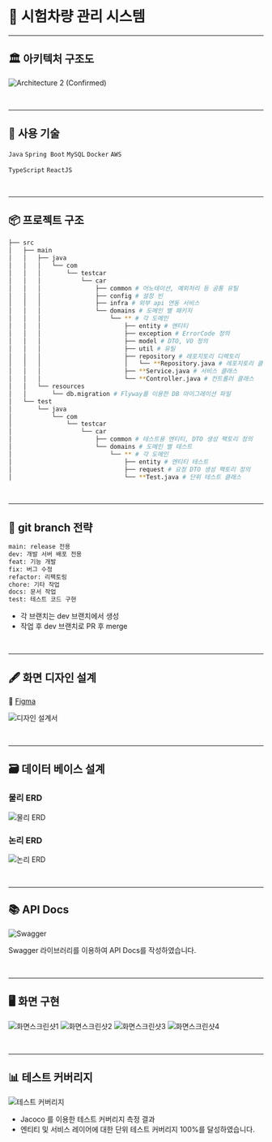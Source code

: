 # 🚀 시험차량 관리 시스템

---
## 🏛 아키텍처 구조도
![Architecture 2 (Confirmed)](https://github.com/test-car-managing-system/backend/assets/72291860/f081d715-e8a4-46f9-861b-991b7b7b226c)

<br>

---
## 🔧 사용 기술
`Java` `Spring Boot` `MySQL` `Docker` `AWS`

`TypeScript` `ReactJS`

<br>

---
## 📦 프로젝트 구조

```bash
├── src
│   ├── main
│   │   ├── java
│   │   │   └── com
│   │   │       └── testcar
│   │   │           └── car
│   │   │               ├── common # 어노테이션, 예외처리 등 공통 유틸
│   │   │               ├── config # 설정 빈
│   │   │               ├── infra # 외부 api 연동 서비스
│   │   │               └── domains # 도메인 별 패키지
│   │   │                   └── ** # 각 도메인
│   │   │                       ├── entity # 엔티티
│   │   │                       ├── exception # ErrorCode 정의
│   │   │                       ├── model # DTO, VO 정의
│   │   │                       ├── util # 유틸
│   │   │                       ├── repository # 레포지토리 디렉토리
│   │   │                       │   └── **Repository.java # 레포지토리 클래스
│   │   │                       ├── **Service.java # 서비스 클래스
│   │   │                       └── **Controller.java # 컨트롤러 클래스
│   │   └── resources
│   │       └── db.migration # Flyway를 이용한 DB 마이그레이션 파일
│   └── test
│       └── java
│           └── com
│               └── testcar
│                   └── car
│                       ├── common # 테스트용 엔티티, DTO 생성 팩토리 정의
│                       └── domains # 도메인 별 테스트
│                           └── ** # 각 도메인
│                               ├── entity # 엔티티 테스트
│                               ├── request # 요청 DTO 생성 팩토리 정의
│                               └── **Test.java # 단위 테스트 클래스
```

<br>

---

## 🦚 git branch 전략
```bash
main: release 전용
dev: 개발 서버 배포 전용
feat: 기능 개발
fix: 버그 수정
refactor: 리팩토링
chore: 기타 작업
docs: 문서 작업
test: 테스트 코드 구현
```

- 각 브랜치는 dev 브랜치에서 생성
- 작업 후 dev 브랜치로 PR 후 merge

<br>

---
## 🖋 화면 디자인 설계
🔗 [Figma](https://www.figma.com/file/sBxrjClbNfFWDCmohg1Cux/%EC%9D%B4%EB%85%B8%EB%B2%A0%EC%9D%B4%EC%85%98-%EC%95%84%EC%B9%B4%EB%8D%B0%EB%AF%B8-x-%ED%98%84%EB%8C%80%EC%98%A4%ED%86%A0%EC%97%90%EB%B2%84-%ED%94%84%EB%A1%9C%EC%A0%9D%ED%8A%B8?type=design&node-id=23%3A3687&mode=design&t=cGuDgMdYVUxJIRzT-1)

![디자인 설계서](https://github.com/test-car-managing-system/backend/assets/72291860/cb9287d8-6a78-44f4-a2d2-06658d7b1f0f)

<br>

---
## 🗃️ 데이터 베이스 설계

### 물리 ERD
![물리 ERD](https://github.com/test-car-managing-system/backend/assets/72291860/b5110847-a5f0-4ca3-a86d-88a80ab9725f)

### 논리 ERD
![논리 ERD](https://github.com/test-car-managing-system/backend/assets/72291860/1b320f1b-f600-4ee3-9ca7-68a364018547)

<br>

---
## 📚 API Docs
![Swagger](https://github.com/test-car-managing-system/backend/assets/72291860/a5351cd3-b387-4c54-9ed8-55f6943e2bce)

Swagger 라이브러리를 이용하여 API Docs를 작성하였습니다.

<br>

---
## 🖥️ 화면 구현

![화면스크린샷1](https://github.com/test-car-managing-system/backend/assets/72291860/d86430f7-be14-414d-ae40-2e0147a8531d)
![화면스크린샷2](https://github.com/test-car-managing-system/backend/assets/72291860/0f4bc788-9709-4d26-bd93-8eae03606f84)
![화면스크린샷3](https://github.com/test-car-managing-system/backend/assets/72291860/0cfe3152-0791-4165-b83b-4bef15331f5e)
![화면스크린샷4](https://github.com/test-car-managing-system/backend/assets/72291860/1308bd35-68ad-490e-bbad-c7dbee1d80ab)

<br>

---
## 📊 테스트 커버리지

![테스트 커버리지](https://github.com/test-car-managing-system/backend/assets/72291860/5b52c997-c16f-4951-9267-ae317951de84)

- Jacoco 를 이용한 테스트 커버리지 측정 결과
- 엔티티 및 서비스 레이어에 대한 단위 테스트 커버리지 100%를 달성하였습니다.
